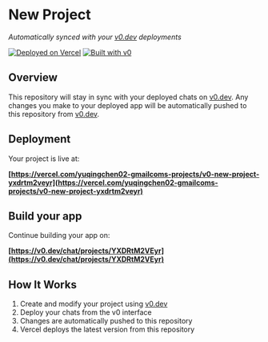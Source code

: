 # New Project

*Automatically synced with your [v0.dev](https://v0.dev) deployments*

[![Deployed on Vercel](https://img.shields.io/badge/Deployed%20on-Vercel-black?style=for-the-badge&logo=vercel)](https://vercel.com/yuqingchen02-gmailcoms-projects/v0-new-project-yxdrtm2veyr)
[![Built with v0](https://img.shields.io/badge/Built%20with-v0.dev-black?style=for-the-badge)](https://v0.dev/chat/projects/YXDRtM2VEyr)

## Overview

This repository will stay in sync with your deployed chats on [v0.dev](https://v0.dev).
Any changes you make to your deployed app will be automatically pushed to this repository from [v0.dev](https://v0.dev).

## Deployment

Your project is live at:

**[https://vercel.com/yuqingchen02-gmailcoms-projects/v0-new-project-yxdrtm2veyr](https://vercel.com/yuqingchen02-gmailcoms-projects/v0-new-project-yxdrtm2veyr)**

## Build your app

Continue building your app on:

**[https://v0.dev/chat/projects/YXDRtM2VEyr](https://v0.dev/chat/projects/YXDRtM2VEyr)**

## How It Works

1. Create and modify your project using [v0.dev](https://v0.dev)
2. Deploy your chats from the v0 interface
3. Changes are automatically pushed to this repository
4. Vercel deploys the latest version from this repository